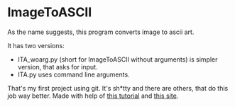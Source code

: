 # ImageToASCII
As the name suggests, this program converts image to ascii art.

It has two versions:
* ITA_woarg.py (short for ImageToASCII without arguments) is simpler version, that asks for input.
* ITA.py uses command line arguments.

That's my first project using git. It's sh*tty and there are others, that do this job way better. Made with help of [this tutorial](https://www.youtube.com/watch?v=v_raWlX7tZY) and [this site]().